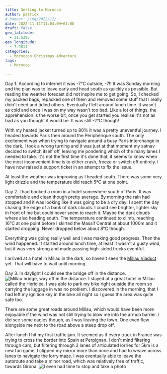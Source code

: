 ```yaml
---
title: Getting to Morocco
author: patrick
# banner: /img/2022/12/
date: 2022-11-11T11:04:09+01:00
draft: false
geo_latitude:
  - 31.6295
geo_longitude:
  - 7.9811
categories:
  - Moroccon Christmas Adventure
tags:
  - Morocco

---
```


Day 1.
According to internet it was -7°C outside, *-7*!! It was Sunday morning and the plan was to leave early and head south as quickly as possible. But reading the weather forecast did not inspire me to get going. So, I checked my packed bags, repacked one of them and removed some stuff that I really didn't need and tidied others. Eventually I left around lunch time. It wasn't as cold and once I was on my way wasn't too bad. Like a lot of things, the apprehension is the worse bit, once you get started you realise it's not as bad as you thought it would be. It was still -2°C though!

With my heated jacket turned up to 80% it was a pretty uneventful journey. I headed towards Paris then around the Périphérique south. The only excitement was when trying to navigate around a busy Paris interchange in the dark. I took a wrong turning and it was just at that moment my satnav decided to switch itself off, leaving me pondering which of the many lanes I needed to take. It's not the first time it's done that, it seems to know when the most inconvenient time is to either crash, freeze or switch off entirely. I have now raised a support ticket in an attempt to fix the issue.

At least the weather was improving as I headed south. There was some very light drizzle and the temperature did reach 5°C at one point.

Day 2.
I had booked a room in a hotel somewhere south of Paris. It was comfortable and clean though pretty average. By morning the rain had stopped and it was looking like it was going to be a dry day. I spent the day chasing the edge of a bank of dark clouds. I could see brighter, lighter sky in front of me but could never seem to reach it. Maybe the dark clouds where also heading south. The temperature continued to climb, reaching 16°C at one point before I skirted the Massif Central at about 1000m and it started dropping. Never dropped below about 8°C though. 

Everything was going really well and I was making good progress. Then the wind happened. It started around lunch time, at least it wasn't a gusty wind, but it was very strong and made passing high-sided trucks eventful. 

I arrived at a hotel in Millau in the dark, so haven't seen the [Millau Viaduct](https://en.wikipedia.org/wiki/Millau_Viaduct?wprov=sfti1) yet. That will have to wait until morning. 

Day 3.
In daylight I could see the bridge off in the distance. ![Millau bridge, way off in the distance](/img/2022/12/20/IMG_1905.jpeg). I stayed at a great hotel in Millau called the Hericlea. I was able to park my bike right outside the room so carrying the luggage in was no problem. I discovered in the morning, that I had left my ignition key in the bike all night so I guess the area was quite safe too.

There are some great roads around Millau, which would have been more enjoyable if the wind was not still trying to blow me into the armco barrier. I did see some eagles though, as I was leaving the town. One even flew alongside me next to the road above a steep drop off. 

After lunch I hit my first traffic jam. It seemed as if every truck in France was trying to cross the border into Spain at Perpignan. I don't mind filtering through cars, but filtering through 3 lanes of articulated lorries for 5km is a new fun game. I clipped my mirror more than once and had to weave across lanes to navigate the lorry maze. I was eventually able to leave the autoroute and take a minor road, which was relatively free of traffic, towards Girona. ![I even had time to stop and take a photo](img/2022/12/20/IMG_1906.jpeg)
